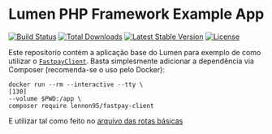 # Lumen PHP Framework Example App

[![Build Status](https://travis-ci.org/laravel/lumen-framework.svg)](https://travis-ci.org/laravel/lumen-framework)
[![Total Downloads](https://img.shields.io/packagist/dt/laravel/framework)](https://packagist.org/packages/laravel/lumen-framework)
[![Latest Stable Version](https://img.shields.io/packagist/v/laravel/framework)](https://packagist.org/packages/laravel/lumen-framework)
[![License](https://img.shields.io/packagist/l/laravel/framework)](https://packagist.org/packages/laravel/lumen-framework)

Este repositorio contém a aplicação base do Lumen para exemplo de como utilizar o [`FastpayClient`](https://github.com/Lennon95/FastpayClient/).
Basta simplesmente adicionar a dependência via Composer (recomenda-se o uso pelo Docker):
```
docker run --rm --interactive --tty \                                                                          [130]
--volume $PWD:/app \
composer require lennon95/fastpay-client
```
E utilizar tal como feito no [arquivo das rotas básicas](routes/web.php#L26)

